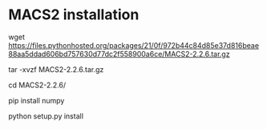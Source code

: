 # MACS2 installation 
wget https://files.pythonhosted.org/packages/21/0f/972b44c84d85e37d816beae88aa5ddad606bd757630d77dc2f558900a6ce/MACS2-2.2.6.tar.gz

tar -xvzf MACS2-2.2.6.tar.gz

cd MACS2-2.2.6/
 
pip install numpy

python setup.py install
 
 
